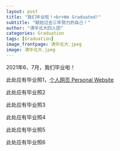 ```yaml
---
layout: post
title: "我们毕业啦！<br>We Graduated!"
subtitle: "献给过去三年努力的自己！"
author: "清华北大四人团"
categories: Graduation
tags: [Graduation]
image_frontpage: 清华北大.jpeg
image: 清华北大.jpeg
---
```


2021年6、7月，我们毕业啦！

此处应有毕业照1，[个人网页 Personal Website](https://jaimelavie.github.io/)

此处应有毕业照2

此处应有毕业照3

此处应有毕业照4

此处应有毕业照5

此处应有毕业照6
